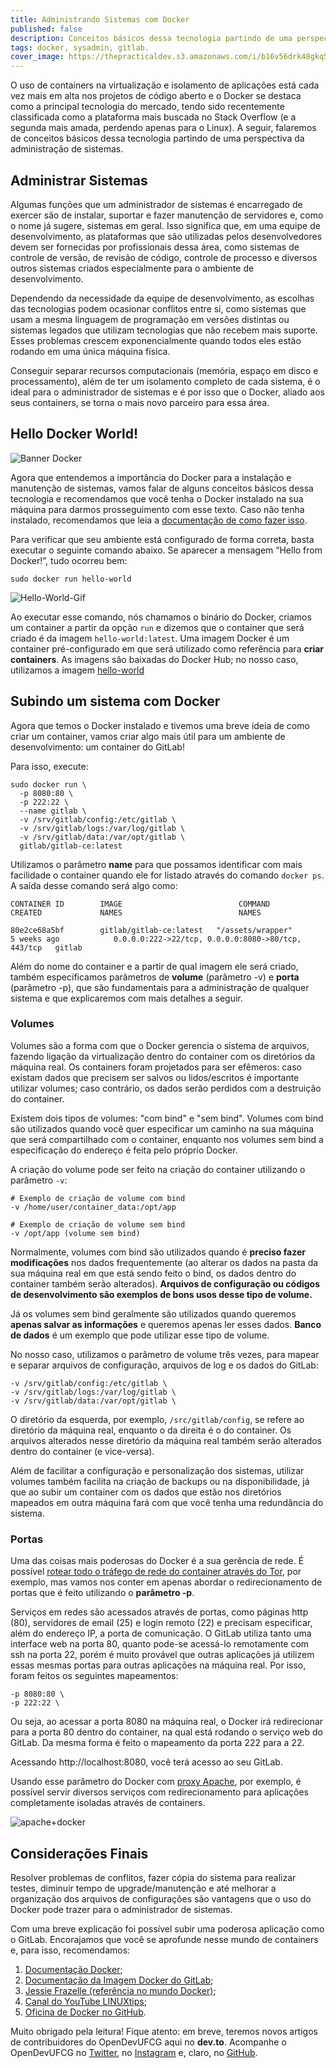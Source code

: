 ```yaml
---
title: Administrando Sistemas com Docker
published: false
description: Conceitos básicos dessa tecnologia partindo de uma perspectiva da administração de sistemas.
tags: docker, sysadmin, gitlab.
cover_image: https://thepracticaldev.s3.amazonaws.com/i/b16v56drk48gkq5092ve.png
---
```


O uso de containers na virtualização e isolamento de aplicações está cada vez mais em alta nos projetos de código aberto e o Docker se destaca como a principal tecnologia do mercado, tendo sido recentemente classificada como a plataforma mais buscada no Stack Overflow (e a segunda mais amada, perdendo apenas para o Linux). A seguir, falaremos de conceitos básicos dessa tecnologia partindo de uma perspectiva da administração de sistemas.

## Administrar Sistemas

Algumas funções que um administrador de sistemas é encarregado de exercer são de instalar, suportar e fazer manutenção de servidores e, como o nome já sugere, sistemas em geral. Isso significa que, em uma equipe de desenvolvimento, as plataformas que são utilizadas pelos desenvolvedores devem ser fornecidas por profissionais dessa área, como sistemas de controle de versão, de revisão de código, controle de processo e diversos outros sistemas criados especialmente para o ambiente de desenvolvimento.

Dependendo da necessidade da equipe de desenvolvimento, as escolhas das tecnologias podem ocasionar conflitos entre si, como sistemas que usam a mesma linguagem de programação em versões distintas ou sistemas legados que utilizam tecnologias que não recebem mais suporte. Esses problemas crescem exponencialmente quando todos eles estão rodando em uma única máquina física.

Conseguir separar recursos computacionais (memória, espaço em disco e processamento), além de ter um isolamento completo de cada sistema, é o ideal para o administrador de sistemas e é por isso que o Docker, aliado aos seus containers, se torna o mais novo parceiro para essa área.

## Hello Docker World!

![Banner Docker](https://raw.githubusercontent.com/victorhundo/docker-guide/master/assets/docker-banner.jpg)

Agora que entendemos a importância do Docker para a instalação e manutenção de sistemas, vamos falar de alguns conceitos básicos dessa tecnologia e recomendamos que você tenha o Docker instalado na sua máquina para darmos prosseguimento com esse texto. Caso não tenha instalado, recomendamos que leia a [documentação de como fazer isso](https://docs.docker.com/install/).



Para verificar que seu ambiente está configurado de forma correta, basta executar o seguinte comando abaixo. Se aparecer a mensagem “Hello from Docker!”, tudo ocorreu bem:

```
sudo docker run hello-world
```

![Hello-World-Gif](https://raw.githubusercontent.com/victorhundo/docker-guide/master/assets/git-hello.gif)

Ao executar esse comando, nós chamamos o binário do Docker, criamos um container a partir da opção `run` e dizemos que o container que será criado é da imagem `hello-world:latest`. Uma imagem Docker é um container pré-configurado em que será utilizado como referência para **criar containers**. As imagens são baixadas do Docker Hub; no nosso caso, utilizamos a imagem [hello-world](https://hub.docker.com/_/hello-world)

## Subindo um sistema com Docker

Agora que temos o Docker instalado e tivemos uma breve ideia de como criar um container, vamos criar algo mais útil para um ambiente de desenvolvimento: um container do GitLab!

Para isso, execute:
```
sudo docker run \
  -p 8080:80 \
  -p 222:22 \
  --name gitlab \
  -v /srv/gitlab/config:/etc/gitlab \
  -v /srv/gitlab/logs:/var/log/gitlab \
  -v /srv/gitlab/data:/var/opt/gitlab \
  gitlab/gitlab-ce:latest
```
Utilizamos o parâmetro **name** para que possamos identificar com mais facilidade o container quando ele for listado através do comando `docker ps`. A saída desse comando será algo como:

```
CONTAINER ID        IMAGE                          COMMAND                  CREATED             NAMES                          NAMES                                               

80e2ce68a5bf        gitlab/gitlab-ce:latest   "/assets/wrapper"        5 weeks ago            0.0.0.0:222->22/tcp, 0.0.0.0:8080->80/tcp, 443/tcp   gitlab
```
Além do nome do container e a partir de qual imagem ele será criado, também especificamos parâmetros de **volume** (parâmetro -v) e **porta** (parâmetro -p), que são fundamentais para a administração de qualquer sistema e que explicaremos com mais detalhes a seguir.

### Volumes

Volumes são a forma com que o Docker gerencia o sistema de arquivos, fazendo ligação da virtualização dentro do container com os diretórios da máquina real. Os containers foram projetados para ser efêmeros: caso existam dados que precisem ser salvos ou lidos/escritos é importante utilizar volumes; caso contrário, os dados serão perdidos com a destruição do container.

Existem dois tipos de volumes: "com bind" e "sem bind". Volumes com bind são utilizados quando você quer especificar um caminho na sua máquina que será compartilhado com o container, enquanto nos volumes sem bind a especificação do endereço é feita pelo próprio Docker.

A criação do volume pode ser feito na criação do container utilizando o parâmetro `-v`:

```
# Exemplo de criação de volume com bind
-v /home/user/container_data:/opt/app
```

```
# Exemplo de criação de volume sem bind
-v /opt/app (volume sem bind)
```

Normalmente, volumes com bind são utilizados quando é **preciso fazer modificações** nos dados frequentemente (ao alterar os dados na pasta da sua máquina real em que está sendo feito o bind, os dados dentro do container também serão alterados). **Arquivos de configuração ou códigos de desenvolvimento são exemplos de bons usos desse tipo de volume.**

Já os volumes sem bind geralmente são utilizados quando queremos **apenas salvar as informações** e queremos apenas ler esses dados. **Banco de dados** é um exemplo que pode utilizar esse tipo de volume.

No nosso caso, utilizamos o parâmetro de volume três vezes, para mapear e separar arquivos de configuração, arquivos de log e os dados do GitLab:

```
-v /srv/gitlab/config:/etc/gitlab \
-v /srv/gitlab/logs:/var/log/gitlab \
-v /srv/gitlab/data:/var/opt/gitlab \
```

O diretório da esquerda, por exemplo, `/src/gitlab/config`, se refere ao diretório da máquina real, enquanto o da direita é o do container. Os arquivos alterados nesse diretório da máquina real também serão alterados dentro do container (e vice-versa).

Além de facilitar a configuração e personalização dos sistemas, utilizar volumes também facilita na criação de backups ou na disponibilidade, já que ao subir um container com os dados que estão nos diretórios mapeados em outra máquina fará com que você tenha uma redundância do sistema.

### Portas

Uma das coisas mais poderosas do Docker é a sua gerência de rede. É possível [rotear todo o tráfego de rede do container através do Tor](https://github.com/jessfraz/onion), por exemplo, mas vamos nos conter em apenas abordar o redirecionamento de portas que é feito utilizando o **parâmetro -p**.

Serviços em redes são acessados através de portas, como páginas http (80), servidores de email (25) e login remoto (22) e precisam especificar, além do endereço IP, a porta de comunicação. O GitLab utiliza tanto uma interface web na porta 80, quanto pode-se acessá-lo remotamente com ssh na porta 22, porém é muito provável que outras aplicações já utilizem essas mesmas portas para outras aplicações na máquina real. Por isso, foram feitos os seguintes mapeamentos:

```
-p 8080:80 \
-p 222:22 \

```

Ou seja, ao acessar a porta 8080 na máquina real, o Docker irá redirecionar para a porta 80 dentro do container, na qual está rodando o serviço web do GitLab. Da mesma forma é feito o mapeamento da porta 222 para a 22.

Acessando http://localhost:8080, você terá acesso ao seu GitLab.

Usando esse parâmetro do Docker com [proxy Apache](https://httpd.apache.org/docs/2.4/howto/reverse_proxy.html), por exemplo, é possível servir diversos serviços com redirecionamento para aplicações completamente isoladas através de containers.

![apache+docker](https://i.imgur.com/1qb8icC.png)



## Considerações Finais


Resolver problemas de conflitos, fazer cópia do sistema para realizar testes, diminuir tempo de upgrade/manutenção e até melhorar a organização dos arquivos de configurações são vantagens que o uso do Docker pode trazer para o administrador de sistemas.

Com uma breve explicação foi possível subir uma poderosa aplicação como o GitLab. Encorajamos que você se aprofunde nesse mundo de containers e, para isso, recomendamos:

1. [Documentação Docker](https://docs.docker.com/);
2. [Documentação da Imagem Docker do GitLab](https://docs.gitlab.com/omnibus/docker/);
3. [Jessie Frazelle (referência no mundo Docker)](https://github.com/jessfraz/dockerfiles);
4. [Canal do YouTube LINUXtips](https://www.youtube.com/watch?v=0cDj7citEjE);
5. [Oficina de Docker no GitHub](https://github.com/victorhundo/docker-guide).

Muito obrigado pela leitura! Fique atento: em breve, teremos novos artigos de contribuidores do OpenDevUFCG aqui no **dev.to**. Acompanhe o OpenDevUFCG no [Twitter](https://twitter.com/OpenDevUFCG), no [Instagram](https://instagram.com/OpenDevUFCG) e, claro, no [GitHub](https://github.com/OpenDevUFCG).
